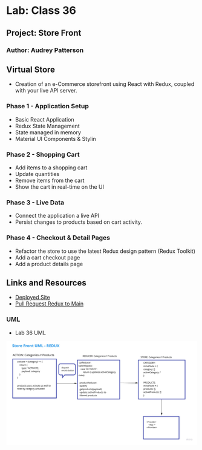 # Lab: Class 36

## Project: Store Front

### Author: Audrey Patterson

## Virtual Store

- Creation of an e-Commerce storefront using React with Redux, coupled with your live API server.

### Phase 1 - Application Setup

- Basic React Application
- Redux State Management
- State managed in memory
- Material UI Components & Stylin

### Phase 2 - Shopping Cart

- Add items to a shopping cart
- Update quantities
- Remove items from the cart
- Show the cart in real-time on the UI

### Phase 3 - Live Data

- Connect the application a live API
- Persist changes to products based on cart activity.

### Phase 4 - Checkout & Detail Pages

- Refactor the store to use the latest Redux design pattern (Redux Toolkit)
- Add a cart checkout page
- Add a product details page

## Links and Resources

- [Deployed Site](https://xyz.com)
- [Pull Request Redux to Main](https://github.com/arpatterson31/storefront/pull)

### UML

- Lab 36 UML

![Lab 36 UML](src/assets/lab36-uml.jpg)
